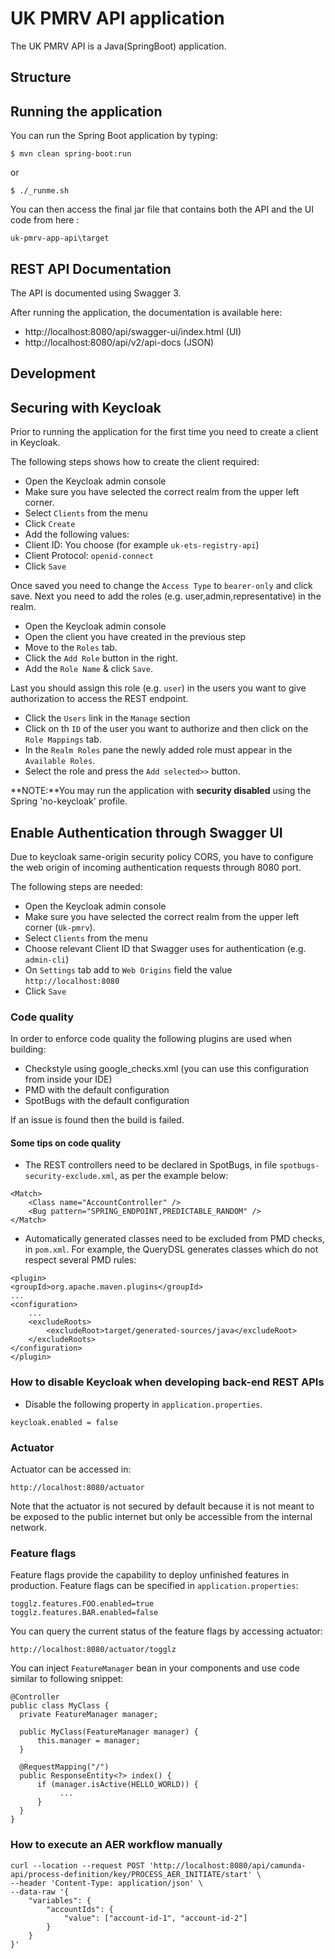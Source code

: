 # UK PMRV API application

The UK PMRV API is a Java(SpringBoot) application.

## Structure

## Running the application

You can run the Spring Boot application by typing:

    $ mvn clean spring-boot:run
	
or

    $ ./_runme.sh

You can then access the final jar file that contains both the API and the
UI code from here :

    uk-pmrv-app-api\target

## REST API Documentation

The API is documented using Swagger 3.

After running the application, the documentation is available here:

- http://localhost:8080/api/swagger-ui/index.html (UI)
- http://localhost:8080/api/v2/api-docs (JSON)

## Development

## Securing with Keycloak

Prior to running the application for the first time you need to create a client in <span>Keycloak</span>.

The following steps shows how to create the client required:

- Open the <span>Keycloak</span> admin console
- Make sure you have selected the correct realm from the upper left corner.
- Select `Clients` from the menu
- Click `Create`
- Add the following values:
- Client ID: You choose (for example `uk-ets-registry-api`)
- Client Protocol: `openid-connect`
- Click `Save`

Once saved you need to change the `Access Type` to `bearer-only` and click save.
Next you need to add the roles (e.g. user,admin,representative) in the realm.

- Open the <span>Keycloak</span> admin console
- Open the client you have created in the previous step
- Move to the `Roles` tab.
- Click the `Add Role` button in the right.
- Add the `Role Name` & click `Save`.

Last you should assign this role (e.g. `user`) in the users you want to give authorization to access the REST endpoint.

- Click the `Users` link in the `Manage` section
- Click on th `ID` of the user you want to authorize and then click on the `Role Mappings` tab.
- In the `Realm Roles` pane the newly added role must appear in the `Available Roles`.
- Select the role and press the `Add selected>>` button.

**NOTE:**You may run the application with **security disabled** using the Spring 'no-keycloak' profile.

## Enable Authentication through Swagger UI

Due to keycloak same-origin security policy CORS, you have to configure the web origin of incoming authentication requests through 8080 port.

The following steps are needed:

- Open the <span>Keycloak</span> admin console
- Make sure you have selected the correct realm from the upper left corner (`Uk-pmrv`).
- Select `Clients` from the menu
- Choose relevant Client ID that Swagger uses for authentication (e.g. `admin-cli`)
- On `Settings` tab add to `Web Origins` field the value `http://localhost:8080`
- Click `Save`

### Code quality

In order to enforce code quality the following plugins are used when building:

- Checkstyle using google_checks.xml (you can use this configuration
  from inside your IDE)
- PMD with the default configuration
- SpotBugs with the default configuration

If an issue is found then the build is failed.

#### Some tips on code quality

- The REST controllers need to be declared in SpotBugs, in file `spotbugs-security-exclude.xml`, as per the example below:

```
<Match>
    <Class name="AccountController" />
    <Bug pattern="SPRING_ENDPOINT,PREDICTABLE_RANDOM" />
</Match>
```

- Automatically generated classes need to be excluded from PMD checks, in `pom.xml`. For example, the QueryDSL generates classes which do not respect several PMD rules:

```
<plugin>
<groupId>org.apache.maven.plugins</groupId>
...
<configuration>
	...
	<excludeRoots>
		<excludeRoot>target/generated-sources/java</excludeRoot>
	</excludeRoots>
</configuration>
</plugin>
```

### How to disable Keycloak when developing back-end REST APIs

- Disable the following property in `application.properties`.

```
keycloak.enabled = false
```

### Actuator

Actuator can be accessed in:

```
http://localhost:8080/actuator
```

Note that the actuator is not secured by default because it is not meant to be
exposed to the public internet but only be accessible from the internal
network.

### Feature flags

Feature flags provide the capability to deploy unfinished features
in production. Feature flags can be specified in `application.properties`:

```
togglz.features.FOO.enabled=true
togglz.features.BAR.enabled=false
```

You can query the current status of the feature flags by accessing actuator:

```
http://localhost:8080/actuator/togglz
```

You can inject `FeatureManager` bean in your components and use code similar to
following snippet:

```
@Controller
public class MyClass {
  private FeatureManager manager;

  public MyClass(FeatureManager manager) {
      this.manager = manager;
  }

  @RequestMapping("/")
  public ResponseEntity<?> index() {
      if (manager.isActive(HELLO_WORLD)) {
           ...
      }
  }
}
```

### How to execute an AER workflow manually

```
curl --location --request POST 'http://localhost:8080/api/camunda-api/process-definition/key/PROCESS_AER_INITIATE/start' \
--header 'Content-Type: application/json' \
--data-raw '{
    "variables": {
        "accountIds": {
            "value": ["account-id-1", "account-id-2"]
        }
    }
}'

```

